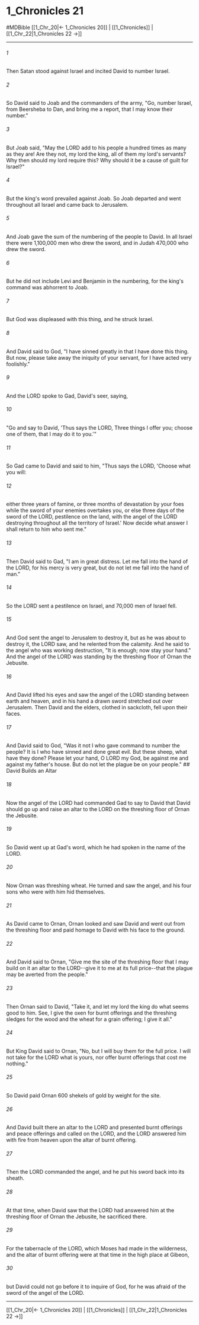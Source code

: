 # 1_Chronicles 21
#MDBible
[[1_Chr_20|← 1_Chronicles 20]] | [[1_Chronicles]] | [[1_Chr_22|1_Chronicles 22 →]]

***

###### 1 
Then Satan stood against Israel and incited David to number Israel. 

###### 2 
So David said to Joab and the commanders of the army, "Go, number Israel, from Beersheba to Dan, and bring me a report, that I may know their number." 

###### 3 
But Joab said, "May the LORD add to his people a hundred times as many as they are! Are they not, my lord the king, all of them my lord's servants? Why then should my lord require this? Why should it be a cause of guilt for Israel?" 

###### 4 
But the king's word prevailed against Joab. So Joab departed and went throughout all Israel and came back to Jerusalem. 

###### 5 
And Joab gave the sum of the numbering of the people to David. In all Israel there were 1,100,000 men who drew the sword, and in Judah 470,000 who drew the sword. 

###### 6 
But he did not include Levi and Benjamin in the numbering, for the king's command was abhorrent to Joab. 

###### 7 
But God was displeased with this thing, and he struck Israel. 

###### 8 
And David said to God, "I have sinned greatly in that I have done this thing. But now, please take away the iniquity of your servant, for I have acted very foolishly." 

###### 9 
And the LORD spoke to Gad, David's seer, saying, 

###### 10 
"Go and say to David, 'Thus says the LORD, Three things I offer you; choose one of them, that I may do it to you.'" 

###### 11 
So Gad came to David and said to him, "Thus says the LORD, 'Choose what you will: 

###### 12 
either three years of famine, or three months of devastation by your foes while the sword of your enemies overtakes you, or else three days of the sword of the LORD, pestilence on the land, with the angel of the LORD destroying throughout all the territory of Israel.' Now decide what answer I shall return to him who sent me." 

###### 13 
Then David said to Gad, "I am in great distress. Let me fall into the hand of the LORD, for his mercy is very great, but do not let me fall into the hand of man." 

###### 14 
So the LORD sent a pestilence on Israel, and 70,000 men of Israel fell. 

###### 15 
And God sent the angel to Jerusalem to destroy it, but as he was about to destroy it, the LORD saw, and he relented from the calamity. And he said to the angel who was working destruction, "It is enough; now stay your hand." And the angel of the LORD was standing by the threshing floor of Ornan the Jebusite. 

###### 16 
And David lifted his eyes and saw the angel of the LORD standing between earth and heaven, and in his hand a drawn sword stretched out over Jerusalem. Then David and the elders, clothed in sackcloth, fell upon their faces. 

###### 17 
And David said to God, "Was it not I who gave command to number the people? It is I who have sinned and done great evil. But these sheep, what have they done? Please let your hand, O LORD my God, be against me and against my father's house. But do not let the plague be on your people." ## David Builds an Altar 

###### 18 
Now the angel of the LORD had commanded Gad to say to David that David should go up and raise an altar to the LORD on the threshing floor of Ornan the Jebusite. 

###### 19 
So David went up at Gad's word, which he had spoken in the name of the LORD. 

###### 20 
Now Ornan was threshing wheat. He turned and saw the angel, and his four sons who were with him hid themselves. 

###### 21 
As David came to Ornan, Ornan looked and saw David and went out from the threshing floor and paid homage to David with his face to the ground. 

###### 22 
And David said to Ornan, "Give me the site of the threshing floor that I may build on it an altar to the LORD--give it to me at its full price--that the plague may be averted from the people." 

###### 23 
Then Ornan said to David, "Take it, and let my lord the king do what seems good to him. See, I give the oxen for burnt offerings and the threshing sledges for the wood and the wheat for a grain offering; I give it all." 

###### 24 
But King David said to Ornan, "No, but I will buy them for the full price. I will not take for the LORD what is yours, nor offer burnt offerings that cost me nothing." 

###### 25 
So David paid Ornan 600 shekels of gold by weight for the site. 

###### 26 
And David built there an altar to the LORD and presented burnt offerings and peace offerings and called on the LORD, and the LORD answered him with fire from heaven upon the altar of burnt offering. 

###### 27 
Then the LORD commanded the angel, and he put his sword back into its sheath. 

###### 28 
At that time, when David saw that the LORD had answered him at the threshing floor of Ornan the Jebusite, he sacrificed there. 

###### 29 
For the tabernacle of the LORD, which Moses had made in the wilderness, and the altar of burnt offering were at that time in the high place at Gibeon, 

###### 30 
but David could not go before it to inquire of God, for he was afraid of the sword of the angel of the LORD. 

***

[[1_Chr_20|← 1_Chronicles 20]] | [[1_Chronicles]] | [[1_Chr_22|1_Chronicles 22 →]]
